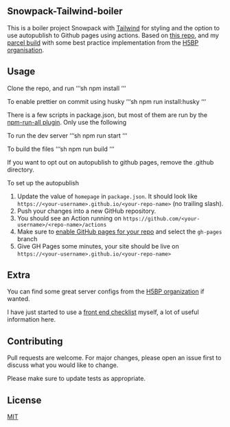 ## Snowpack-Tailwind-boiler

This is a boiler project Snowpack with [Tailwind](https://tailwindcss.com/) for styling and the option to use autopublish to Github pages using actions. Based on [this repo](https://github.com/jonalvarezz/snowpack-template-tailwind), and my [parcel build](https://github.com/Bcdo/parcel-tailwind-boiler) with some best practice implementation from the [H5BP organisation](https://html5boilerplate.com/).

## Usage

Clone the repo, and run
‘‘‘sh
npm install
‘‘‘

To enable prettier on commit using husky
‘‘‘sh
npm run install:husky
‘‘‘

There is a few scripts in package.json, but most of them are run by the [npm-run-all plugin](https://www.npmjs.com/package/p-all). Only use the following

To run the dev server
‘‘‘sh
npm run start
‘‘‘

To build the files
‘‘‘sh
npm run build
‘‘‘

If you want to opt out on autopublish to github pages, remove the .github directory.

To set up the autopublish

1. Update the value of `homepage` in `package.json`. It should look like `https://<your-username>.github.io/<your-repo-name>` (no trailing slash).
2. Push your changes into a new GitHub repository.
3. You should see an Action running on `https://github.com/<your-username>/<repo-name>/actions`
4. Make sure to [enable GitHub pages for your repo](https://docs.github.com/en/free-pro-team@latest/github/working-with-github-pages/configuring-a-publishing-source-for-your-github-pages-site#choosing-a-publishing-source) and select the `gh-pages` branch
5. Give GH Pages some minutes, your site should be live on `https://<your-username>.github.io/<your-repo-name>`

## Extra

You can find some great server configs from the [H5BP organization](https://github.com/h5bp/server-configs) if wanted.

I have just started to use a [front end checklist](https://github.com/thedaviddias/Front-End-Checklist#---------front-end-checklist-) myself, a lot of useful information here.

## Contributing

Pull requests are welcome. For major changes, please open an issue first to discuss what you would like to change.

Please make sure to update tests as appropriate.

## License

[MIT](https://choosealicense.com/licenses/mit/)
